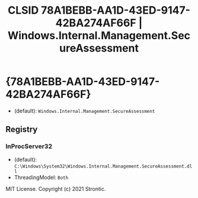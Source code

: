 ﻿---
title: "CLSID 78A1BEBB-AA1D-43ED-9147-42BA274AF66F | Windows.Internal.Management.SecureAssessment"
excerpt: What is COM-Object CLSID 78A1BEBB-AA1D-43ED-9147-42BA274AF66F?
---

# {78A1BEBB-AA1D-43ED-9147-42BA274AF66F}

* (default): `Windows.Internal.Management.SecureAssessment`

## Registry


### InProcServer32

* (default): `C:\Windows\System32\Windows.Internal.Management.SecureAssessment.dll`
* ThreadingModel: `Both`

MIT License. Copyright (c) 2021 Strontic.



